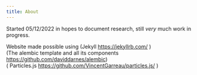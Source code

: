 ```yaml
---
title: About
---
```


Started 05/12/2022 in hopes to document research, still _very_ much work in progress.

Website made possible using 
(Jekyll https://jekyllrb.com/ )<br>
(The alembic template and all its components https://github.com/daviddarnes/alembic)<br>
( Particles.js  https://github.com/VincentGarreau/particles.js/ )<br>
